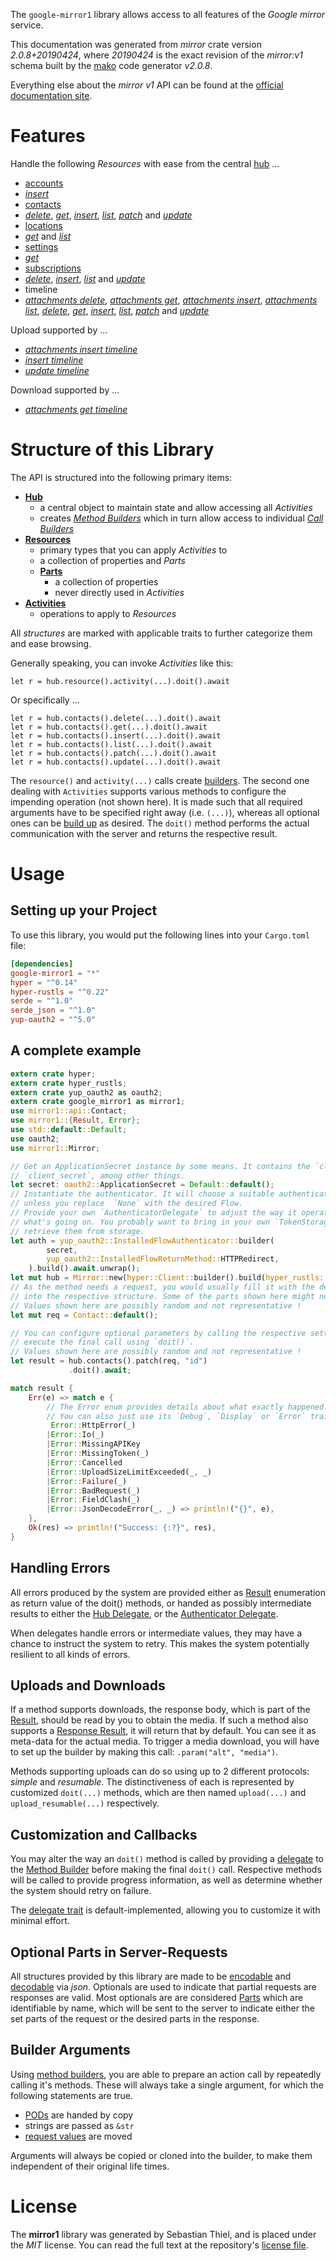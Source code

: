 <!---
DO NOT EDIT !
This file was generated automatically from 'src/mako/api/README.md.mako'
DO NOT EDIT !
-->
The `google-mirror1` library allows access to all features of the *Google mirror* service.

This documentation was generated from *mirror* crate version *2.0.8+20190424*, where *20190424* is the exact revision of the *mirror:v1* schema built by the [mako](http://www.makotemplates.org/) code generator *v2.0.8*.

Everything else about the *mirror* *v1* API can be found at the
[official documentation site](https://developers.google.com/glass).
# Features

Handle the following *Resources* with ease from the central [hub](https://docs.rs/google-mirror1/2.0.8+20190424/google_mirror1/Mirror) ... 

* [accounts](https://docs.rs/google-mirror1/2.0.8+20190424/google_mirror1/api::Account)
 * [*insert*](https://docs.rs/google-mirror1/2.0.8+20190424/google_mirror1/api::AccountInsertCall)
* [contacts](https://docs.rs/google-mirror1/2.0.8+20190424/google_mirror1/api::Contact)
 * [*delete*](https://docs.rs/google-mirror1/2.0.8+20190424/google_mirror1/api::ContactDeleteCall), [*get*](https://docs.rs/google-mirror1/2.0.8+20190424/google_mirror1/api::ContactGetCall), [*insert*](https://docs.rs/google-mirror1/2.0.8+20190424/google_mirror1/api::ContactInsertCall), [*list*](https://docs.rs/google-mirror1/2.0.8+20190424/google_mirror1/api::ContactListCall), [*patch*](https://docs.rs/google-mirror1/2.0.8+20190424/google_mirror1/api::ContactPatchCall) and [*update*](https://docs.rs/google-mirror1/2.0.8+20190424/google_mirror1/api::ContactUpdateCall)
* [locations](https://docs.rs/google-mirror1/2.0.8+20190424/google_mirror1/api::Location)
 * [*get*](https://docs.rs/google-mirror1/2.0.8+20190424/google_mirror1/api::LocationGetCall) and [*list*](https://docs.rs/google-mirror1/2.0.8+20190424/google_mirror1/api::LocationListCall)
* [settings](https://docs.rs/google-mirror1/2.0.8+20190424/google_mirror1/api::Setting)
 * [*get*](https://docs.rs/google-mirror1/2.0.8+20190424/google_mirror1/api::SettingGetCall)
* [subscriptions](https://docs.rs/google-mirror1/2.0.8+20190424/google_mirror1/api::Subscription)
 * [*delete*](https://docs.rs/google-mirror1/2.0.8+20190424/google_mirror1/api::SubscriptionDeleteCall), [*insert*](https://docs.rs/google-mirror1/2.0.8+20190424/google_mirror1/api::SubscriptionInsertCall), [*list*](https://docs.rs/google-mirror1/2.0.8+20190424/google_mirror1/api::SubscriptionListCall) and [*update*](https://docs.rs/google-mirror1/2.0.8+20190424/google_mirror1/api::SubscriptionUpdateCall)
* timeline
 * [*attachments delete*](https://docs.rs/google-mirror1/2.0.8+20190424/google_mirror1/api::TimelineAttachmentDeleteCall), [*attachments get*](https://docs.rs/google-mirror1/2.0.8+20190424/google_mirror1/api::TimelineAttachmentGetCall), [*attachments insert*](https://docs.rs/google-mirror1/2.0.8+20190424/google_mirror1/api::TimelineAttachmentInsertCall), [*attachments list*](https://docs.rs/google-mirror1/2.0.8+20190424/google_mirror1/api::TimelineAttachmentListCall), [*delete*](https://docs.rs/google-mirror1/2.0.8+20190424/google_mirror1/api::TimelineDeleteCall), [*get*](https://docs.rs/google-mirror1/2.0.8+20190424/google_mirror1/api::TimelineGetCall), [*insert*](https://docs.rs/google-mirror1/2.0.8+20190424/google_mirror1/api::TimelineInsertCall), [*list*](https://docs.rs/google-mirror1/2.0.8+20190424/google_mirror1/api::TimelineListCall), [*patch*](https://docs.rs/google-mirror1/2.0.8+20190424/google_mirror1/api::TimelinePatchCall) and [*update*](https://docs.rs/google-mirror1/2.0.8+20190424/google_mirror1/api::TimelineUpdateCall)


Upload supported by ...

* [*attachments insert timeline*](https://docs.rs/google-mirror1/2.0.8+20190424/google_mirror1/api::TimelineAttachmentInsertCall)
* [*insert timeline*](https://docs.rs/google-mirror1/2.0.8+20190424/google_mirror1/api::TimelineInsertCall)
* [*update timeline*](https://docs.rs/google-mirror1/2.0.8+20190424/google_mirror1/api::TimelineUpdateCall)

Download supported by ...

* [*attachments get timeline*](https://docs.rs/google-mirror1/2.0.8+20190424/google_mirror1/api::TimelineAttachmentGetCall)



# Structure of this Library

The API is structured into the following primary items:

* **[Hub](https://docs.rs/google-mirror1/2.0.8+20190424/google_mirror1/Mirror)**
    * a central object to maintain state and allow accessing all *Activities*
    * creates [*Method Builders*](https://docs.rs/google-mirror1/2.0.8+20190424/google_mirror1/client::MethodsBuilder) which in turn
      allow access to individual [*Call Builders*](https://docs.rs/google-mirror1/2.0.8+20190424/google_mirror1/client::CallBuilder)
* **[Resources](https://docs.rs/google-mirror1/2.0.8+20190424/google_mirror1/client::Resource)**
    * primary types that you can apply *Activities* to
    * a collection of properties and *Parts*
    * **[Parts](https://docs.rs/google-mirror1/2.0.8+20190424/google_mirror1/client::Part)**
        * a collection of properties
        * never directly used in *Activities*
* **[Activities](https://docs.rs/google-mirror1/2.0.8+20190424/google_mirror1/client::CallBuilder)**
    * operations to apply to *Resources*

All *structures* are marked with applicable traits to further categorize them and ease browsing.

Generally speaking, you can invoke *Activities* like this:

```Rust,ignore
let r = hub.resource().activity(...).doit().await
```

Or specifically ...

```ignore
let r = hub.contacts().delete(...).doit().await
let r = hub.contacts().get(...).doit().await
let r = hub.contacts().insert(...).doit().await
let r = hub.contacts().list(...).doit().await
let r = hub.contacts().patch(...).doit().await
let r = hub.contacts().update(...).doit().await
```

The `resource()` and `activity(...)` calls create [builders][builder-pattern]. The second one dealing with `Activities` 
supports various methods to configure the impending operation (not shown here). It is made such that all required arguments have to be 
specified right away (i.e. `(...)`), whereas all optional ones can be [build up][builder-pattern] as desired.
The `doit()` method performs the actual communication with the server and returns the respective result.

# Usage

## Setting up your Project

To use this library, you would put the following lines into your `Cargo.toml` file:

```toml
[dependencies]
google-mirror1 = "*"
hyper = "^0.14"
hyper-rustls = "^0.22"
serde = "^1.0"
serde_json = "^1.0"
yup-oauth2 = "^5.0"
```

## A complete example

```Rust
extern crate hyper;
extern crate hyper_rustls;
extern crate yup_oauth2 as oauth2;
extern crate google_mirror1 as mirror1;
use mirror1::api::Contact;
use mirror1::{Result, Error};
use std::default::Default;
use oauth2;
use mirror1::Mirror;

// Get an ApplicationSecret instance by some means. It contains the `client_id` and 
// `client_secret`, among other things.
let secret: oauth2::ApplicationSecret = Default::default();
// Instantiate the authenticator. It will choose a suitable authentication flow for you, 
// unless you replace  `None` with the desired Flow.
// Provide your own `AuthenticatorDelegate` to adjust the way it operates and get feedback about 
// what's going on. You probably want to bring in your own `TokenStorage` to persist tokens and
// retrieve them from storage.
let auth = yup_oauth2::InstalledFlowAuthenticator::builder(
        secret,
        yup_oauth2::InstalledFlowReturnMethod::HTTPRedirect,
    ).build().await.unwrap();
let mut hub = Mirror::new(hyper::Client::builder().build(hyper_rustls::HttpsConnector::with_native_roots()), auth);
// As the method needs a request, you would usually fill it with the desired information
// into the respective structure. Some of the parts shown here might not be applicable !
// Values shown here are possibly random and not representative !
let mut req = Contact::default();

// You can configure optional parameters by calling the respective setters at will, and
// execute the final call using `doit()`.
// Values shown here are possibly random and not representative !
let result = hub.contacts().patch(req, "id")
             .doit().await;

match result {
    Err(e) => match e {
        // The Error enum provides details about what exactly happened.
        // You can also just use its `Debug`, `Display` or `Error` traits
         Error::HttpError(_)
        |Error::Io(_)
        |Error::MissingAPIKey
        |Error::MissingToken(_)
        |Error::Cancelled
        |Error::UploadSizeLimitExceeded(_, _)
        |Error::Failure(_)
        |Error::BadRequest(_)
        |Error::FieldClash(_)
        |Error::JsonDecodeError(_, _) => println!("{}", e),
    },
    Ok(res) => println!("Success: {:?}", res),
}

```
## Handling Errors

All errors produced by the system are provided either as [Result](https://docs.rs/google-mirror1/2.0.8+20190424/google_mirror1/client::Result) enumeration as return value of
the doit() methods, or handed as possibly intermediate results to either the 
[Hub Delegate](https://docs.rs/google-mirror1/2.0.8+20190424/google_mirror1/client::Delegate), or the [Authenticator Delegate](https://docs.rs/yup-oauth2/*/yup_oauth2/trait.AuthenticatorDelegate.html).

When delegates handle errors or intermediate values, they may have a chance to instruct the system to retry. This 
makes the system potentially resilient to all kinds of errors.

## Uploads and Downloads
If a method supports downloads, the response body, which is part of the [Result](https://docs.rs/google-mirror1/2.0.8+20190424/google_mirror1/client::Result), should be
read by you to obtain the media.
If such a method also supports a [Response Result](https://docs.rs/google-mirror1/2.0.8+20190424/google_mirror1/client::ResponseResult), it will return that by default.
You can see it as meta-data for the actual media. To trigger a media download, you will have to set up the builder by making
this call: `.param("alt", "media")`.

Methods supporting uploads can do so using up to 2 different protocols: 
*simple* and *resumable*. The distinctiveness of each is represented by customized 
`doit(...)` methods, which are then named `upload(...)` and `upload_resumable(...)` respectively.

## Customization and Callbacks

You may alter the way an `doit()` method is called by providing a [delegate](https://docs.rs/google-mirror1/2.0.8+20190424/google_mirror1/client::Delegate) to the 
[Method Builder](https://docs.rs/google-mirror1/2.0.8+20190424/google_mirror1/client::CallBuilder) before making the final `doit()` call. 
Respective methods will be called to provide progress information, as well as determine whether the system should 
retry on failure.

The [delegate trait](https://docs.rs/google-mirror1/2.0.8+20190424/google_mirror1/client::Delegate) is default-implemented, allowing you to customize it with minimal effort.

## Optional Parts in Server-Requests

All structures provided by this library are made to be [encodable](https://docs.rs/google-mirror1/2.0.8+20190424/google_mirror1/client::RequestValue) and 
[decodable](https://docs.rs/google-mirror1/2.0.8+20190424/google_mirror1/client::ResponseResult) via *json*. Optionals are used to indicate that partial requests are responses 
are valid.
Most optionals are are considered [Parts](https://docs.rs/google-mirror1/2.0.8+20190424/google_mirror1/client::Part) which are identifiable by name, which will be sent to 
the server to indicate either the set parts of the request or the desired parts in the response.

## Builder Arguments

Using [method builders](https://docs.rs/google-mirror1/2.0.8+20190424/google_mirror1/client::CallBuilder), you are able to prepare an action call by repeatedly calling it's methods.
These will always take a single argument, for which the following statements are true.

* [PODs][wiki-pod] are handed by copy
* strings are passed as `&str`
* [request values](https://docs.rs/google-mirror1/2.0.8+20190424/google_mirror1/client::RequestValue) are moved

Arguments will always be copied or cloned into the builder, to make them independent of their original life times.

[wiki-pod]: http://en.wikipedia.org/wiki/Plain_old_data_structure
[builder-pattern]: http://en.wikipedia.org/wiki/Builder_pattern
[google-go-api]: https://github.com/google/google-api-go-client

# License
The **mirror1** library was generated by Sebastian Thiel, and is placed 
under the *MIT* license.
You can read the full text at the repository's [license file][repo-license].

[repo-license]: https://github.com/Byron/google-apis-rsblob/main/LICENSE.md

